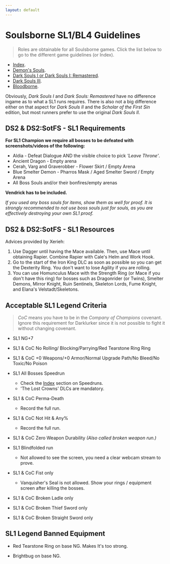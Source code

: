 ```yaml
---
layout: default
---
```


# Soulsborne SL1/BL4 Guidelines
> Roles are obtainable for all Soulsborne games. Click the list below to go to the different game guidelines (or Index).

 * [Index](./index.md).
 * [Demon's Souls](./des.md).
 * [Dark Souls I or Dark Souls I: Remastered](./ds1.md).
 * [Dark Souls III](./ds3.md).
 * [Bloodborne](./bb.md).
 
Obviously, _Dark Souls I_ and _Dark Souls: Remastered_ have no difference ingame as to what a SL1 runs requires. There is also not a big difference either on that aspect for _Dark Souls II_ and the _Scholar of the First Sin_ edition, but most runners prefer to use the original _Dark Souls II_.

## DS2 & DS2:SotFS - SL1 Requirements

**For SL1 Champion we require all bosses to be defeated with screenshots/videos of the following:**

* Aldia - Defeat Dialogue AND the visible choice to pick _'Leave Throne'_.
* Ancient Dragon - Empty arena
* Cerah, Varg and Graverobber - Flower Skirt / Empty Arena
* Blue Smelter Demon - Pharros Mask / Aged Smelter Sword / Empty Arena
* All Boss Souls and/or their bonfires/empty arenas

**Vendrick has to be included.**

_If you used any boss souls for items, show them as well for proof. It is strongly recommended to not use boss souls just for souls, as you are effectively destroying your own SL1 proof._


## DS2 & DS2:SotFS - SL1 Resources

Advices provided by Xerieh:

1. Use Dagger until having the Mace available. Then, use Mace until obtaining Rapier. Combine Rapier with Cale's Helm and Work Hook.
2. Go to the start of the Iron King DLC as soon as possible so you can get the Dexterity Ring. You don't want to lose Agility if you are rolling.
3. You can use Homunculus Mace with the Strength Ring (or Mace if you don't have this ring) for bosses such as Dragonrider (or Twins), Smelter Demons, Mirror Knight, Ruin Sentinels, Skeleton Lords, Fume Knight, and Elana's Velstadt/Skeletons.

## Acceptable SL1 Legend Criteria
> _CoC_ means you have to be in the _Company of Champions_ covenant. Ignore this requirement for Darklurker since it is not possible to fight it without changing covenant.

- SL1 NG+7

- SL1 & CoC No Rolling/ Blocking/Parrying/Red Tearstone Ring Ring

- SL1 & CoC +0 Weapons/+0 Armor/Normal Upgrade Path/No Bleed/No Toxic/No Poison

- SL1 All Bosses Speedrun
  - Check the [Index](./index.md) section on Speedruns.
  - 'The Lost Crowns' DLCs are mandatory.
  
- SL1 & CoC Perma-Death
  - Record the full run.
  
- SL1 & CoC Not Hit & Any%
  - Record the full run.
  
- SL1 & CoC Zero Weapon Durability _(Also called broken weapon run.)_

- SL1 Blindfolded run
  - Not allowed to see the screen, you need a clear webcam stream to prove.
  
- SL1 & CoC Fist only
  - Vanquisher's Seal is not allowed. Show your rings / equipment screen after killing the bosses.
  
- SL1 & CoC Broken Ladle only
  
- SL1 & CoC Broken Thief Sword only
  
- SL1 & CoC Broken Straight Sword only
  
## SL1 Legend Banned Equipment

* Red Tearstone Ring on base NG. Makes It's too strong.

* Brightbug on base NG.
